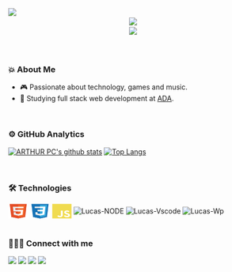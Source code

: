 <img src="https://komarev.com/ghpvc/?username=poncianodev&color=blueviolet&style=flat">
<div align='center'>
    <a href="https://github.com/poncianodev">
    <img src='https://media.giphy.com/media/iIqmM5tTjmpOB9mpbn/giphy.gif' height='128px' weidth'128px' target="_blank"><br>
    <img src="https://readme-typing-svg.herokuapp.com?color=%ffffff&center=true&vCenter=true&multiline=true&width=500&height=65&lines=Hello+Friend!;My+name+is+Lucas+Ponciano+and+I'm+a+Developer">
  </a></div><br><br>
 

### 💥  About Me
  
- 🎮 Passionate about technology, games and music.
- 📖 Studying full stack web development at <a href="https://ada.tech">ADA</a>.
 
 <br>
 
### ⚙️  GitHub Analytics

[![ARTHUR PC's github stats](https://github-readme-stats.vercel.app/api?username=poncianodev&show_icons=true&theme=radical&bg_color=30,0d0d0d,191919&title_color=fff&text_color=fff&icon_color=79ff97)](https://github.com/anuraghazra/github-readme-stats)
[![Top Langs](https://github-readme-stats.vercel.app/api/top-langs/?username=poncianodev&layout=compact&theme=radical&bg_color=30,0d0d0d,191919&title_color=fff&text_color=fff&icon_color=79ff97)](https://github.com/anuraghazra/github-readme-stats)

<br>

### 🛠  Technologies

<div style="display: inline_block">
  <img align="center" alt="Lucas-HTML" height="30" width="40" src="https://raw.githubusercontent.com/devicons/devicon/master/icons/html5/html5-original.svg">
  <img align="center" alt="Lucas-CSS" height="30" width="40" src="https://raw.githubusercontent.com/devicons/devicon/master/icons/css3/css3-original.svg">
  <img align="center" alt="Lucas-Js" height="30" width="40" src="https://raw.githubusercontent.com/devicons/devicon/master/icons/javascript/javascript-plain.svg">
   <img align="center" alt="Lucas-NODE" height="30" width="40" src="https://cdn.worldvectorlogo.com/logos/nodejs-icon.svg">
  <img align="center" alt="Lucas-Vscode" height="30" width="40" src="https://cdn.jsdelivr.net/gh/devicons/devicon/icons/vscode/vscode-original.svg" />
  <img align="center" alt="Lucas-Wp" height="30" width="40" src="https://cdn.jsdelivr.net/gh/devicons/devicon/icons/wordpress/wordpress-original.svg" />
  </div>
  
  <br>
    
### 👨🏽‍🦲  Connect with me

<div> 
  <a href="https://instagram.com/poncianodev" target="_blank"><img src="https://img.shields.io/badge/-Instagram-%23E4405F?style=for-the-badge&logo=instagram&logoColor=white" target="_blank"></a>
 <a href="https://discord.gg/poncianodev#4387" target="_blank"><img src="https://img.shields.io/badge/Discord-7289DA?style=for-the-badge&logo=discord&logoColor=white" target="_blank"></a> 
  <a href = "mailto:poncianodeveloper@gmail.com"><img src="https://img.shields.io/badge/-Gmail-%23333?style=for-the-badge&logo=gmail&logoColor=white" target="_blank"></a>
  <a href="https://www.linkedin.com/in/lucas-ponciano/" target="_blank"><img src="https://img.shields.io/badge/-LinkedIn-%230077B5?style=for-the-badge&logo=linkedin&logoColor=white" target="_blank"></a> 
</div>

<!-- ![Snake animation](https://github.com/poncianodev/poncianodev/blob/output/github-contribution-grid-snake.svg) -->
